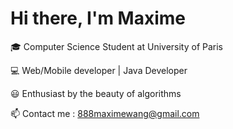 # Hi there, I'm Maxime

🎓 Computer Science Student at University of Paris 

💻 Web/Mobile developer | Java Developer 

😃 Enthusiast by the beauty of algorithms

📫 Contact me : 888maximewang@gmail.com
